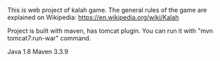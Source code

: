 This is web project of kalah game. 
The general rules of the game are explained on Wikipedia: https://en.wikipedia.org/wiki/Kalah

Project is built with maven, has tomcat plugin. 
You can run it with "mvn tomcat7:run-war" command.

Java 1.8
Maven 3.3.9